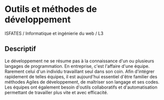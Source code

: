 # Outils et méthodes de développement
ISFATES / Informatique et ingénierie du web / L3

## Descriptif
Le développement ne se résume pas à la connaissance d'un ou plusieurs langages de programmation. En entreprise, c'est l'affaire d'une équipe. Rarement celui d'un individu travaillant seul dans son coin. Afin d'intégrer rapidement de telles équipes, il est aujourd'hui essentiel d'être familier des méthodes Agiles de développement, de maîtriser son langage et ses codes. Les équipes ont également besoin d'outils collaboratifs et d'automatisation permettant de travailler plus vite et avec efficacité.

<!--

**Here are some ideas to get you started:**

🙋‍♀️ A short introduction - what is your organization all about?
🌈 Contribution guidelines - how can the community get involved?
👩‍💻 Useful resources - where can the community find your docs? Is there anything else the community should know?
🍿 Fun facts - what does your team eat for breakfast?
🧙 Remember, you can do mighty things with the power of [Markdown](https://docs.github.com/github/writing-on-github/getting-started-with-writing-and-formatting-on-github/basic-writing-and-formatting-syntax)
-->

